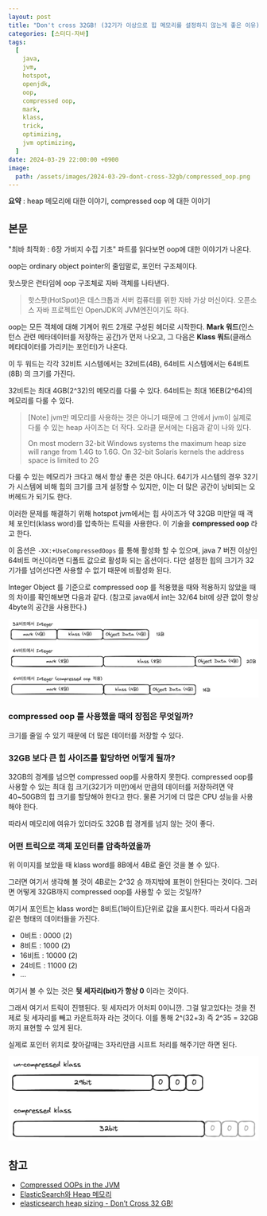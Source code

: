 ```yaml
---
layout: post
title: "Don't cross 32GB! (32기가 이상으로 힙 메모리를 설정하지 않는게 좋은 이유)"
categories: [스터디-자바]
tags:
  [
    java,
    jvm,
    hotspot,
    openjdk,
    oop,
    compressed oop,
    mark,
    klass,
    trick,
    optimizing,
    jvm optimizing,
  ]
date: 2024-03-29 22:00:00 +0900
image:
  path: /assets/images/2024-03-29-dont-cross-32gb/compressed_oop.png
---
```


**요약** : heap 메모리에 대한 이야기, compressed oop 에 대한 이야기

## 본문

"최바 최적화 : 6장 가비지 수집 기초" 파트를 읽다보면 oop에 대한 이야기가 나온다.

oop는 ordinary object pointer의 줄임말로, 포인터 구조체이다.

핫스팟은 런타임에 oop 구조체로 자바 객체를 나타낸다.

> 핫스팟(HotSpot)은 데스크톱과 서버 컴퓨터를 위한 자바 가상 머신이다. 오픈소스 자바 프로젝트인 OpenJDK의 JVM엔진이기도 하다.

oop는 모든 객체에 대해 기계어 워드 2개로 구성된 헤더로 시작한다. **Mark 워드**(인스턴스 관련 메타데이터를 저장하는 공간)가 먼저 나오고, 그 다음은 **Klass 워드**(클래스 메타데이터를 가리키는 포인터)가 나온다.

이 두 워드는 각각 32비트 시스템에서는 32비트(4B), 64비트 시스템에서는 64비트(8B) 의 크기를 가진다.

32비트는 최대 4GB(2^32)의 메모리를 다룰 수 있다. 64비트는 최대 16EB(2^64)의 메모리를 다룰 수 있다.

> [Note] jvm만 메모리를 사용하는 것은 아니기 때문에 그 안에서 jvm이 실제로 다룰 수 있는 heap 사이즈는 더 작다. 오라클 문서에는 다음과 같이 나와 있다.
>
> On most modern 32-bit Windows systems the maximum heap size will range from 1.4G to 1.6G. On 32-bit Solaris kernels the address space is limited to 2G

다룰 수 있는 메모리가 크다고 해서 항상 좋은 것은 아니다. 64기가 시스템의 경우 32기가 시스템에 비해 힙의 크기를 크게 설정할 수 있지만, 이는 더 많은 공간이 낭비되는 오버헤드가 되기도 한다.

이러한 문제를 해결하기 위해 hotspot jvm에서는 힙 사이즈가 약 32GB 미만일 때 객체 포인터(klass word)를 압축하는 트릭을 사용한다. 이 기술을 **compressed oop** 라고 한다.

이 옵션은 `-XX:+UseCompressedOops` 를 통해 활성화 할 수 있으며, java 7 버전 이상인 64비트 머신이라면 디폴트 값으로 활성화 되는 옵션이다. 다만 설정한 힙의 크기가 32기가를 넘어선다면 사용할 수 없기 때문에 비활성화 된다.

Integer Object 를 기준으로 compressed oop 를 적용했을 때와 적용하지 않았을 때의 차이를 확인해보면 다음과 같다.
(참고로 java에서 int는 32/64 bit에 상관 없이 항상 4byte의 공간을 사용한다.)

![compressed_oop](/assets/images/2024-03-29-dont-cross-32gb/compressed_oop.png)

### compressed oop 를 사용했을 때의 장점은 무엇일까?

크기를 줄일 수 있기 때문에 더 많은 데이터를 저장할 수 있다.

### 32GB 보다 큰 힙 사이즈를 할당하면 어떻게 될까?

32GB의 경계를 넘으면 compressed oop를 사용하지 못한다. compressed oop를 사용할 수 있는 최대 힙 크기(32기가 미만)에서 만큼의 데이터를 저장하려면 약 40~50GB의 힙 크기를 할당해야 한다고 한다. 물론 거기에 더 많은 CPU 성능을 사용해야 한다.

따라서 메모리에 여유가 있더라도 32GB 힙 경게를 넘지 않는 것이 좋다.

### 어떤 트릭으로 객체 포인터를 압축하였을까

위 이미지를 보았을 때 klass word를 8B에서 4B로 줄인 것을 볼 수 있다.

그러면 여기서 생각해 볼 것이 4B로는 2^32 승 까지밖에 표현이 안된다는 것이다. 그러면 어떻게 32GB까지 compressed oop를 사용할 수 있는 것일까?

여기서 포인트는 klass word는 8비트(1바이트)단위로 값을 표시한다.
따라서 다음과 같은 형태의 데이터들을 가진다.

- 0비트 : 0000 (2)
- 8비트 : 1000 (2)
- 16비트 : 10000 (2)
- 24비트 : 11000 (2)
- ...

여기서 볼 수 있는 것은 **뒷 세자리(bit)가 항상 0** 이라는 것이다.

그래서 여기서 트릭이 진행된다. 뒷 세자리가 어처피 0이니깐. 그걸 알고있다는 것을 전제로 뒷 세자리를 빼고 카운트하자 라는 것이다.
이를 통해 2^(32+3) 즉 2^35 = 32GB 까지 표현할 수 있게 된다.

실제로 포인터 위치로 찾아갈때는 3자리만큼 시프트 처리를 해주기만 하면 된다.

![trick.png](/assets/images/2024-03-29-dont-cross-32gb/trick.png)

## 참고

- [Compressed OOPs in the JVM](https://www.baeldung.com/jvm-compressed-oops)
- [ElasticSearch와 Heap 메모리](https://brunch.co.kr/@alden/35)
- [elasticsearch heap sizing - Don’t Cross 32 GB!](https://www.elastic.co/guide/en/elasticsearch/guide/current/heap-sizing.html#compressed_oops)

